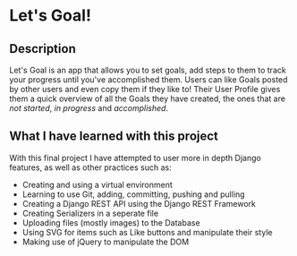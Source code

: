 # Let's Goal!
## Description
Let's Goal is an app that allows you to set goals, add steps to them to track your progress until you've accomplished them. Users can like Goals posted by other users and even copy them if they like to!
Their User Profile gives them a quick overview of all the Goals they have created, the ones that are _not started_, _in progress_ and _accomplished_.

## What I have learned with this project
With this final project I have attempted to user more in depth Django features, as well as other practices such as:
- Creating and using a virtual environment 
- Learning to use Git, adding, committing, pushing and pulling
- Creating a Django REST API using the Django REST Framework
- Creating Serializers in a seperate file
- Uploading files (mostly images) to the Database
- Using SVG for items such as Like buttons and manipulate their style
- Making use of jQuery to manipulate the DOM
